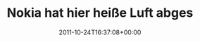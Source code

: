 ---
retweeted: false
source: <a href="http://twitter.com/download/android" rel="nofollow">Twitter for Android</a>
entities:
  hashtags: []
  symbols: []
  user_mentions: []
  urls:
  - url: http://t.co/d08kBctS
    expanded_url: http://twitpic.com/757yie
    display_url: twitpic.com/757yie
    indices:
    - '38'
    - '58'
display_text_range:
- '0'
- '58'
favorite_count: '0'
id_str: '128510344648855553'
truncated: false
retweet_count: '0'
id: '128510344648855553'
possibly_sensitive: false
created_at: Mon Oct 24 16:37:08 +0000 2011
favorited: false
full_text: Nokia hat hier heiße Luft abgestellt.
lang: de
quote_url: http://twitpic.com/757yie
tags:
- pesos:twitter
date: '2011-10-24T16:37:08+00:00'
src: https://twitter.com/bascht/status/128510344648855553
original_url: https://twitter.com/bascht/status/128510344648855553
type: twitter_tweet
text: Nokia hat hier heiße Luft abgestellt.
title: Nokia hat hier heiße Luft abges

---